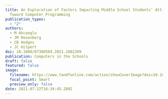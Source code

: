 ```yaml
---
title: An Exploration of Factors Impacting Middle School Students’ Attitudes
  Toward Computer Programming
publication_types:
  - "2"
authors:
  - M Akcaoglu
  - JM Rosenberg
  - CB Hodges
  - JC Hilpert
doi: 10.1080/07380569.2021.1882209
publication: Computers in the Schools
draft: false
featured: false
image:
  filename: https://www.tandfonline.com/action/showCoverImage?doi=10.1080/wcis20.v038.i01
  focal_point: Smart
  preview_only: false
date: 2021-07-22T16:34:45.280Z
---
```

